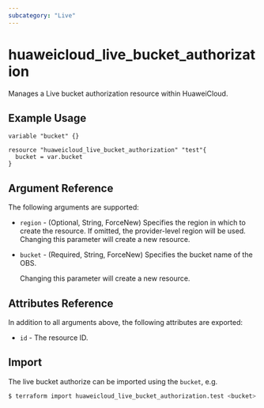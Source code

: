 ```yaml
---
subcategory: "Live"
---
```


# huaweicloud_live_bucket_authorization

Manages a Live bucket authorization resource within HuaweiCloud.

## Example Usage

```hcl
variable "bucket" {}

resource "huaweicloud_live_bucket_authorization" "test"{
  bucket = var.bucket
}
```

## Argument Reference

The following arguments are supported:

* `region` - (Optional, String, ForceNew) Specifies the region in which to create the resource.
  If omitted, the provider-level region will be used. Changing this parameter will create a new resource.

* `bucket` - (Required, String, ForceNew) Specifies the bucket name of the OBS.

  Changing this parameter will create a new resource.

## Attributes Reference

In addition to all arguments above, the following attributes are exported:

* `id` - The resource ID.

## Import

The live bucket authorize can be imported using the `bucket`, e.g.

```bash
$ terraform import huaweicloud_live_bucket_authorization.test <bucket>
```
